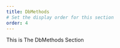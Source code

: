 ```yaml
---
title: DbMethods
# Set the display order for this section
order: 4
---
```

This is The DbMethods Section